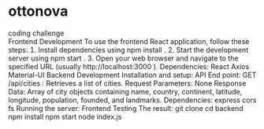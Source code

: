 # ottonova
coding challenge<br/>
Frontend Development
To use the frontend React application, follow these steps:
 Install dependencies using npm install .
 Start the development server using npm start .
 Open your web browser and navigate to the specified URL (usually http://localhost:3000 ).
Dependencies:
React Axios Material-UI
Backend Development
Installation and setup:
API End point:
GET /api/cities
 Retrieves a list of cities. Request Parameters: None
Response Data: Array of city objects containing name, country, continent, latitude, longitude, population, founded, and landmarks.
Dependencies:
express cors
fs
Running the server:
Frontend Testing
The result:
git clone <repository-url>
cd backend
npm install
npm start
node index.js
 
